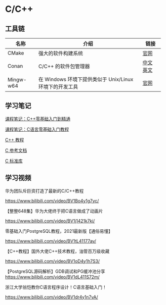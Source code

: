# C/C++

## 工具链

| 名称 | 介绍 | 链接 |
| - | - | - |
|CMake | 强大的软件构建系统 | [官网](https://cmake.org/)
|Conan | C/C++ 的软件包管理器 | [中文](https://conan.org.cn/) [英文](https://conan.io/)
|Mingw-w64 | 在 Windows 环境下提供类似于 Unix/Linux 环境下的开发工具 | [官网](https://www.mingw-w64.org/)

## 学习笔记

[课程笔记：C++零基础入门到精通](../cpp-start/index.md)

[课程笔记：C语言零基础入门教程](../c-start/index.md)

[C++ 教程](../cpp-ref/index.md)

[C 参考文档](../c-ref/index.md)

[C 标准库](../c-standard-library/index.md)

## 学习视频

华为团队斥巨资打造了最新的C/C++教程

https://www.bilibili.com/video/BV1Bo4y1g7yc/

【整整648集】华为大佬终于把C语言做成了动画片

https://www.bilibili.com/video/BV1j1421k7ki/


零基础入门PostgreSQL教程，2021最新版【通俗易懂】

https://www.bilibili.com/video/BV1tL41177av/


【C++教程】国外大佬C++技术教程，油管百万级收藏

https://www.bilibili.com/video/BV1oD4y1h7S3/


【PostgreSQL源码解析】GDB调试和PG缓冲池分享
https://www.bilibili.com/video/BV1dL411S72m/

浙江大学翁恺教你C语言程序设计！C语言基础入门！

https://www.bilibili.com/video/BV1dr4y1n7vA/


